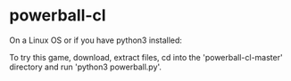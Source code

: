 # powerball-cl

On a Linux OS or if you have python3 installed:

To try this game, download, extract files, cd into the 'powerball-cl-master' directory and run 'python3 powerball.py'.
